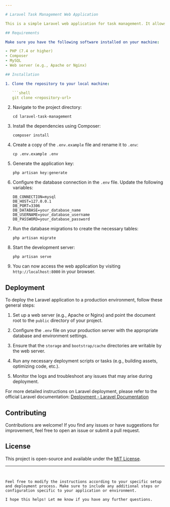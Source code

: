 ```yaml
---

# Laravel Task Management Web Application

This is a simple Laravel web application for task management. It allows you to create, edit, delete tasks, and reorder them using drag and drop functionality. The priority of tasks is automatically updated based on the order.

## Requirements

Make sure you have the following software installed on your machine:

- PHP (7.4 or higher)
- Composer
- MySQL
- Web server (e.g., Apache or Nginx)

## Installation

1. Clone the repository to your local machine:

   ```shell
   git clone <repository-url>
   ```

2. Navigate to the project directory:

   ```shell
   cd laravel-task-management
   ```

3. Install the dependencies using Composer:

   ```shell
   composer install
   ```

4. Create a copy of the `.env.example` file and rename it to `.env`:

   ```shell
   cp .env.example .env
   ```

5. Generate the application key:

   ```shell
   php artisan key:generate
   ```

6. Configure the database connection in the `.env` file. Update the following variables:

   ```dotenv
   DB_CONNECTION=mysql
   DB_HOST=127.0.0.1
   DB_PORT=3306
   DB_DATABASE=your_database_name
   DB_USERNAME=your_database_username
   DB_PASSWORD=your_database_password
   ```

7. Run the database migrations to create the necessary tables:

   ```shell
   php artisan migrate
   ```

8. Start the development server:

   ```shell
   php artisan serve
   ```

9. You can now access the web application by visiting `http://localhost:8000` in your browser.

## Deployment

To deploy the Laravel application to a production environment, follow these general steps:

1. Set up a web server (e.g., Apache or Nginx) and point the document root to the `public` directory of your project.

2. Configure the `.env` file on your production server with the appropriate database and environment settings.

3. Ensure that the `storage` and `bootstrap/cache` directories are writable by the web server.

4. Run any necessary deployment scripts or tasks (e.g., building assets, optimizing code, etc.).

5. Monitor the logs and troubleshoot any issues that may arise during deployment.

For more detailed instructions on Laravel deployment, please refer to the official Laravel documentation: [Deployment - Laravel Documentation](https://laravel.com/docs/deployment)

## Contributing

Contributions are welcome! If you find any issues or have suggestions for improvement, feel free to open an issue or submit a pull request.

## License

This project is open-source and available under the [MIT License](LICENSE).

---
```


Feel free to modify the instructions according to your specific setup and deployment process. Make sure to include any additional steps or configuration specific to your application or environment.

I hope this helps! Let me know if you have any further questions.
